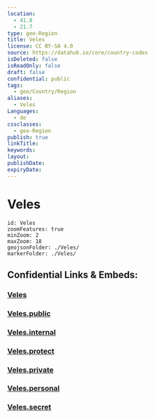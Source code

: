```yaml
---
location:
  - 41.8
  - 21.7
type: geo-Region
title: Veles
license: CC BY-SA 4.0
source: https://datahub.io/core/country-codes
isDeleted: false
isReadOnly: false
draft: false
confidential: public
tags:
  - geo/Country/Region
aliases:
  - Veles
Languages:
  - de
cssclasses:
  - geo-Region
publish: true
linkTitle:
keywords:
layout:
publishDate:
expiryDate:
---
```


# Veles

```leaflet
id: Veles
zoomFeatures: true 
minZoom: 2 
maxZoom: 18
geojsonFolder: ./Veles/
markerFolder: ./Veles/
```


## Confidential Links & Embeds: 

### [Veles](/_Standards/Earth/Continent/Europe/Europe~South/Macedonia~North/Municipalities~Macedonia/Veles.md) 

### [Veles.public](/_public/Earth/Continent/Europe/Europe~South/Macedonia~North/Municipalities~Macedonia/Veles.public.md) 

### [Veles.internal](/_internal/Earth/Continent/Europe/Europe~South/Macedonia~North/Municipalities~Macedonia/Veles.internal.md) 

### [Veles.protect](/_protect/Earth/Continent/Europe/Europe~South/Macedonia~North/Municipalities~Macedonia/Veles.protect.md) 

### [Veles.private](/_private/Earth/Continent/Europe/Europe~South/Macedonia~North/Municipalities~Macedonia/Veles.private.md) 

### [Veles.personal](/_personal/Earth/Continent/Europe/Europe~South/Macedonia~North/Municipalities~Macedonia/Veles.personal.md) 

### [Veles.secret](/_secret/Earth/Continent/Europe/Europe~South/Macedonia~North/Municipalities~Macedonia/Veles.secret.md)

